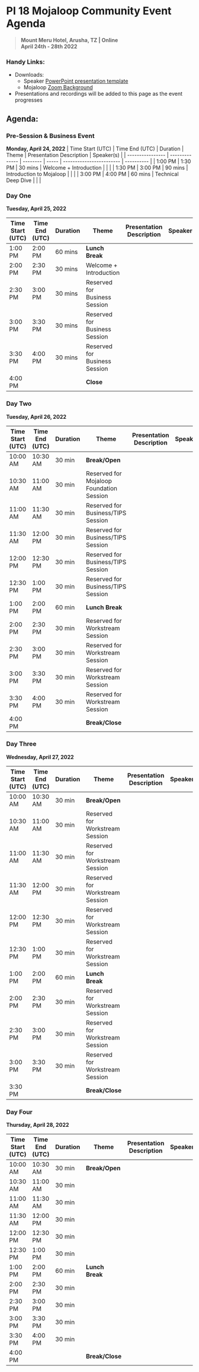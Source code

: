 # PI 18 Mojaloop Community Event Agenda

> **Mount Meru Hotel, Arusha, TZ | Online**  
> __April 24th - 28th 2022__

### Handy Links:
<!-- * Register for the Zoom Webinar: https://us06web.zoom.us/meeting/register/tZAsc-qpqzIoGdx2KA4tF4qYfYl_pDR3wE-k -->
* Downloads:
  - Speaker [PowerPoint presentation template](./presentations/presentation_template.pptx)
  - Mojaloop [Zoom Background](./presentations/zoom_bg.png)  
* Presentations and recordings will be added to this page as the event progresses

## Agenda:

<!-- 

  TODO: fill in these with values from:
  https://docs.google.com/spreadsheets/d/1ZkpnFcqe5ZdISssCskTIxdxw4ml-5HC7PKR-JVyXFMs/edit#gid=101830874 
 
 -->
### Pre-Session & Business Event
__Monday, April 24, 2022__
| Time Start (UTC) | Time End (UTC) | Duration | Theme | Presentation Description | Speaker(s) |
| ---------------- | -------------- | -------- | ----- | ------------------------ | ---------- |
| 1:00 PM 	       | 1:30 PM      	| 30 mins  | Welcome + Introduction | |	|
| 1:30 PM 	       | 3:00 PM      	| 90 mins  | Introduction to Mojaloop  | |	|
| 3:00 PM 	       | 4:00 PM      	| 60 mins  | Technical Deep Dive  | |	|

### Day One
__Tuesday, April 25, 2022__


| Time Start (UTC) | Time End (UTC) | Duration | Theme | Presentation Description | Speaker(s) |
| ---------------- | -------------- | -------- | ----- | ------------------------ | ---------- |
| 1:00 PM 	       | 2:00 PM      	| 60 mins  | **Lunch Break**        | | | 	
| 2:00 PM 	       | 2:30 PM      	| 30 mins  | Welcome + Introduction | |	|
| 2:30 PM 	       | 3:00 PM      	| 30 mins  | Reserved for Business Session | |	|
| 3:00 PM 	       | 3:30 PM      	| 30 mins  | Reserved for Business Session | |	|
| 3:30 PM 	       | 4:00 PM      	| 30 mins  | Reserved for Business Session | |	|
| 4:00 PM 	       |                |          | **Close** | |	|


### Day Two
__Tuesday, April 26, 2022__

| Time Start (UTC) | Time End (UTC) | Duration | Theme | Presentation Description | Speaker(s) |
| ---------------- | -------------- | -------- | ----- | ------------------------ | ---------- |
| 10:00 AM         |	10:30 AM      |	30 min   | **Break/Open**	| | |
| 10:30 AM         |	11:00 AM      |	30 min   | Reserved for Mojaloop Foundation Session| | |
| 11:00 AM         |	11:30 AM      |	30 min   | Reserved for Business/TIPS Session| | |
| 11:30 AM         |	12:00 PM      |	30 min   | Reserved for Business/TIPS Session| | |
| 12:00 PM         |	12:30 PM      |	30 min   | Reserved for Business/TIPS Session| | |
| 12:30 PM         |	1:00 PM       |	30 min   | Reserved for Business/TIPS Session| | |
| 1:00 PM          |	2:00 PM       |	60 min   | **Lunch Break**	| | |
| 2:00 PM          |	2:30 PM       |	30 min   | Reserved for Workstream Session| | |
| 2:30 PM          |	3:00 PM       |	30 min   | Reserved for Workstream Session| | |
| 3:00 PM          |	3:30 PM       |	30 min   | Reserved for Workstream Session| | |
| 3:30 PM          |	4:00 PM       |	30 min   | Reserved for Workstream Session| | |
| 4:00 PM          |	              |          | **Break/Close** | | |


### Day Three
__Wednesday, April 27, 2022__

| Time Start (UTC) | Time End (UTC) | Duration | Theme | Presentation Description | Speaker(s) |
| ---------------- | -------------- | -------- | ----- | ------------------------ | ---------- |
| 10:00 AM         |	10:30 AM      |	30 min   | **Break/Open**	| | |
| 10:30 AM         |	11:00 AM      |	30 min   | Reserved for Workstream Session| | |
| 11:00 AM         |	11:30 AM      |	30 min   | Reserved for Workstream Session| | |
| 11:30 AM         |	12:00 PM      |	30 min   | Reserved for Workstream Session| | |
| 12:00 PM         |	12:30 PM      |	30 min   | Reserved for Workstream Session| | |
| 12:30 PM         |	1:00 PM       |	30 min   | Reserved for Workstream Session| | |
| 1:00 PM          |	2:00 PM       |	60 min   | **Lunch Break**	| | |
| 2:00 PM          |	2:30 PM       |	30 min   | Reserved for Workstream Session| | |
| 2:30 PM          |	3:00 PM       |	30 min   | Reserved for Workstream Session| | |
| 3:00 PM          |	3:30 PM       |	30 min   | Reserved for Workstream Session| | |
| 3:30 PM          |	              |          | **Break/Close** | | | 


### Day Four
__Thursday, April 28, 2022__

| Time Start (UTC) | Time End (UTC) | Duration | Theme | Presentation Description | Speaker(s) |
| ---------------- | -------------- | -------- | ----- | ------------------------ | ---------- |
| 10:00 AM         |	10:30 AM      |	30 min   | **Break/Open**	| | |
| 10:30 AM         |	11:00 AM      |	30 min   | | | |
| 11:00 AM         |	11:30 AM      |	30 min   | | | |
| 11:30 AM         |	12:00 PM      |	30 min   | | | |
| 12:00 PM         |	12:30 PM      |	30 min   | | | |
| 12:30 PM         |	1:00 PM       |	30 min   | | | |
| 1:00 PM          |	2:00 PM       |	60 min   | **Lunch Break**	| | |
| 2:00 PM          |	2:30 PM       |	30 min   | | | |
| 2:30 PM          |	3:00 PM       |	30 min   | | | |
| 3:00 PM          |	3:30 PM       |	30 min   | | | |
| 3:30 PM          |	4:00 PM       |	30 min   | | | |
| 4:00 PM          |	              |          | **Break/Close**
